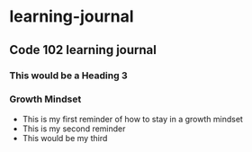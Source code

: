 # learning-journal
## Code 102 learning journal
### This would be a Heading 3

### Growth Mindset
- This is my first reminder of how to stay in a growth mindset
- This is my second reminder
- This would be my third
